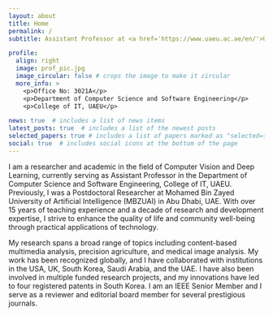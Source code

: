 ```yaml
---
layout: about
title: Home
permalink: /
subtitle: Assistant Professor at <a href='https://www.uaeu.ac.ae/en/'>United Arab Emirates University (UAEU)</a>, Al Ain, Abu Dhabi, UAE

profile:
  align: right
  image: prof_pic.jpg
  image_circular: false # crops the image to make it circular
  more_info: >
    <p>Office No: 3021A</p>
    <p>Department of Computer Science and Software Engineering</p>
    <p>College of IT, UAEU</p>

news: true  # includes a list of news items
latest_posts: true  # includes a list of the newest posts
selected_papers: true # includes a list of papers marked as "selected={true}"
social: true  # includes social icons at the bottom of the page
---
```

I am a researcher and academic in the field of Computer Vision and Deep Learning, currently serving as Assistant Professor in the Department of Computer Science and Software Engineering, College of IT, UAEU. Previously, I was a Postdoctoral Researcher at Mohamed Bin Zayed University of Artificial Intelligence (MBZUAI) in Abu Dhabi, UAE. With over 15 years of teaching experience and a decade of research and development expertise, I strive to enhance the quality of life and community well-being through practical applications of technology. 

My research spans a broad range of topics including content-based multimedia analysis, precision agriculture, and medical image analysis. My work has been recognized globally, and I have collaborated with institutions in the USA, UK, South Korea, Saudi Arabia, and the UAE. I have also been involved in multiple funded research projects, and my innovations have led to four registered patents in South Korea. I am an IEEE Senior Member and I serve as a reviewer and editorial board member for several prestigious journals. 


<!-- Write your biography here. Tell the world about yourself. Link to your favorite [subreddit](http://reddit.com). You can put a picture in, too. The code is already in, just name your picture `prof_pic.jpg` and put it in the `img/` folder. -->

<!-- Put your address / P.O. box / other info right below your picture. You can also disable any of these elements by editing `profile` property of the YAML header of your `_pages/about.md`. Edit `_bibliography/papers.bib` and Jekyll will render your [publications page](/al-folio/publications/) automatically. -->

<!-- Link to your social media connections, too. This theme is set up to use [Font Awesome icons](http://fortawesome.github.io/Font-Awesome/) and [Academicons](https://jpswalsh.github.io/academicons/), like the ones below. Add your Facebook, Twitter, LinkedIn, Google Scholar, or just disable all of them. -->